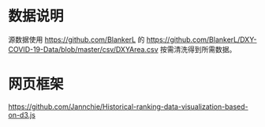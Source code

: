 # 数据说明
源数据使用 https://github.com/BlankerL 的 https://github.com/BlankerL/DXY-COVID-19-Data/blob/master/csv/DXYArea.csv
按需清洗得到所需数据。
# 网页框架
https://github.com/Jannchie/Historical-ranking-data-visualization-based-on-d3.js
